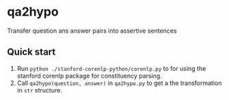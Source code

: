 # qa2hypo
Transfer question ans answer pairs into assertive sentences

## Quick start
1. Run ```python ./stanford-corenlp-python/corenlp.py``` to for using the stanford corenlp package for constituency parsing.
2. Call ```qa2hypo(question, answer)``` in ```qa2hypo.py``` to get a the transformation in ```str``` structure.
